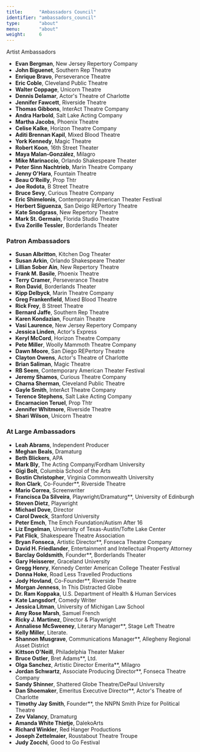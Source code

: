 ```yaml
---
title:      "Ambassadors Council"
identifier: "ambassadors_council"
type:       "about"
menu:       "about"
weight:     6
---
```


Artist Ambassadors

- **Evan Bergman**, New Jersey Repertory Company
- **John Biguenet**, Southern Rep Theatre
- **Enrique Bravo**, Perseverance Theatre
- **Eric Coble**, Cleveland Public Theatre
- **Walter Coppage**, Unicorn Theatre
- **Dennis Delamar**, Actor's Theatre of Charlotte
- **Jennifer Fawcett**, Riverside Theatre
- **Thomas Gibbons**, InterAct Theatre Company
- **Andra Harbold**, Salt Lake Acting Company
- **Martha Jacobs**, Phoenix Theatre
- **Celise Kalke**, Horizon Theatre Company
- **Aditi Brennan Kapil**, Mixed Blood Theatre
- **York Kennedy**, Magic Theatre
- **Robert Koon**, 16th Street Theater
- **Maya Malan-González**, Milagro
- **Mike Marinaccio**, Orlando Shakespeare Theater
- **Peter Sinn Nachtrieb**, Marin Theatre Company
- **Jenny O'Hara**, Fountain Theatre
- **Beau O’Reilly**, Prop Thtr
- **Joe Rodota**, B Street Theatre
- **Bruce Sevy**, Curious Theatre Company
- **Eric Shimelonis**, Contemporary American Theater Festival
- **Herbert Siguenza**, San Deigo REPertory Theatre
- **Kate Snodgrass**, New Repertory Theatre
- **Mark St. Germain**, Florida Studio Theatre
- **Eva Zorille Tessler**, Borderlands Theater

### Patron Ambassadors

- **Susan Albritton**, Kitchen Dog Theater
- **Susan Arkin**, Orlando Shakespeare Theater
- **Lillian Sober Ain**, New Repertory Theatre
- **Frank M. Basile**, Phoenix Theatre
- **Terry Cramer**, Perseverance Theatre
- **Ron David**, Borderlands Theater
- **Kipp Delbyck**, Marin Theatre Company
- **Greg Frankenfield**, Mixed Blood Theatre
- **Rick Frey**, B Street Theatre
- **Bernard Jaffe**, Southern Rep Theatre
- **Karen Kondazian**, Fountain Theatre
- **Vasi Laurence**, New Jersey Repertory Company
- **Jessica Linden**, Actor's Express
- **Keryl McCord**, Horizon Theatre Company
- **Pete Miller**, Woolly Mammoth Theatre Company
- **Dawn Moore**, San Diego REPertory Theatre
- **Clayton Owens**, Actor's Theatre of Charlotte
- **Brian Saliman**, Magic Theatre
- **RB Seem**, Contemporary American Theater Festival
- **Jeremy Shamos**, Curious Theatre Company
- **Charna Sherman**, Cleveland Public Theatre
- **Gayle Smith**, InterAct Theatre Company
- **Terence Stephens**, Salt Lake Acting Company
- **Encarnacion Teruel**, Prop Thtr
- **Jennifer Whitmore**, Riverside Theatre
- **Shari Wilson**, Unicorn Theatre

### At Large Ambassadors

- **Leah Abrams**, Independent Producer
- **Meghan Beals**, Dramaturg
- **Beth Blickers**, APA
- **Mark Bly**, The Acting Company/Fordham University
- **Gigi Bolt**, Columbia School of the Arts
- **Bostin Christopher**, Virginia Commonwealth University
- **Ron Clark**, Co-Founder**, Riverside Theatre
- **Mario Correa**, Screenwriter
- **Francisca Da Silveira**, Playwright/Dramaturg**, University of Edinburgh
- **Steven Dietz**, Playwright
- **Michael Dove**, Director
- **Carol Dweck**, Stanford University
- **Peter Emch**, The Emch Foundation/Autism After 16
- **Liz Engelman**, University of Texas-Austin/Tofte Lake Center
- **Pat Flick**, Shakespeare Theatre Association
- **Bryan Fonseca**, Artistic Director**, Fonseca Theatre Company
- **David H. Friedlander**, Entertainment and Intellectual Property Attorney
- **Barclay Goldsmith**, Founder**, Borderlands Theater
- **Gary Heisserer**, Graceland University
- **Gregg Henry**, Kennedy Center American College Theater Festival
- **Donna Hoke**, Road Less Travelled Productions
- **Jody Hovland**, Co-Founder**, Riverside Theatre
- **Morgan Jenness**, In This Distracted Globe
- **Dr. Ram Koppaka**, U.S. Department of Health & Human Services
- **Kate Langsdorf**, Comedy Writer
- **Jessica Litman**, University of Michigan Law School
- **Amy Rose Marsh**, Samuel French
- **Ricky J. Martinez**, Director & Playwright
- **Annaliese McSweeney**, Literary Manager**, Stage Left Theatre
- **Kelly Miller**, Literate.
- **Shannon Musgrave**, Communications Manager**, Allegheny Regional Asset District
- **Kittson O'Neill**, Philadelphia Theater Maker
- **Bruce Ostler**, Bret Adams**, Ltd.
- **Olga Sanchez**, Artistic Director Emerita**, Milagro
- **Jordan Schwartz**, Associate Producing Director**, Fonseca Theatre Company
- **Sandy Shinner**, Shattered Globe Theatre/DePaul University
- **Dan Shoemaker**, Emeritus Executive Director**, Actor's Theatre of Charlotte
- **Timothy Jay Smith**, Founder**, the NNPN Smith Prize for Political Theatre
- **Zev Valancy**, Dramaturg
- **Amanda White Thietje**, DalekoArts
- **Richard Winkler**, Red Hanger Productions
- **Joseph Zettelmaier**, Roustabout Theatre Troupe
- **Judy Zocchi**, Good to Go Festival

